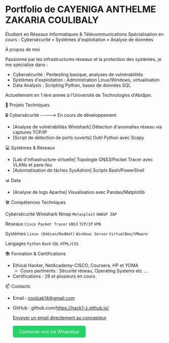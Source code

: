 
# Portfolio de CAYENIGA ANTHELME ZAKARIA COULIBALY 

Étudiant en Réseaux Informatiques & Télécommunications
Spécialisation en cours : Cybersécurité • Systèmes d'exploitation • Analyse de données


 À propos de moi

Passionné par les infrastructures réseaux et la protection des systèmes, je me spécialise dans :
- Cybersécurité : Pentesting basique, analyses de vulnérabilités
- Systèmes d'exploitation : Administration Linux/Windows, virtualisation
- Data Analysis : Scripting Python, bases de données SQL

Actuellement en 1 ière année à l'Université de Technologies d'Abidjan.


 🔧 Projets Techniques

 🔒 Cybersécurité -----> En cours de développement 
- [Analyse de vulnérabilités Wireshark]
  Détection d'anomalies réseau via captures TCP/IP
- [Script de détection de ports ouverts] 
  Outil Python avec Scapy

💻 Systèmes & Réseaux
- [Lab d'infrastructure virtuelle]
  Topologie GNS3/Packet Tracer avec VLANs et pare-feu
- [Automatisation de tâches SysAdmin] 
  Scripts Bash/PowerShell

 📊 Data
- [Analyse de logs Apache]
  Visualisation avec Pandas/Matplotlib


 🛠️ Compétences Techniques

Cybersécurité 
Wireshark Nmap `Metasploit` `OWASP ZAP`

Réseaux 
`Cisco Packet Tracer` `GNS3` `TCP/IP` `VPN`

Systèmes
`Linux (Debian/RedHat)` `Windows Server` `VirtualBox/VMware`

Langages 
`Python` `Bash` `SQL` `HTML/CSS`



 📚 Formation & Certifications
- Ethical Hacker, NetAcademy-CISCO, Coursera, HP et YOMA 
  - Cours pertinents : Sécurité réseau, Operating Systems etc ...
- Certifications :  28 et plusieurs en cours


 📫 Contacts
- Email : coulzak14@gmail.com
- GitHub : github.com/https://hack1-z.github.io/

  <a href="mailto:coulzak14@gmail.com">Envoyer un email directement au concepteur</a><br><br>
    <a href="https://wa.me/2250507647326" target="_blank" style="text-decoration: none; color: white; background-color: #25D366; padding: 10px 20px; border-radius: 5px; display: inline-block;">Contacter moi via WhatsApp</a>
